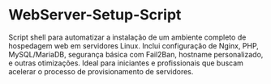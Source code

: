 # WebServer-Setup-Script
Script shell para automatizar a instalação de um ambiente completo de hospedagem web em servidores Linux. Inclui configuração de Nginx, PHP, MySQL/MariaDB, segurança básica com Fail2Ban, hostname personalizado, e outras otimizações. Ideal para iniciantes e profissionais que buscam acelerar o processo de provisionamento de servidores.
